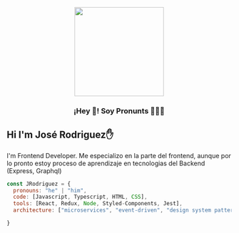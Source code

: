 
<p align="center" width="300">
   <img align="center" width="200" src="" />
   <h3 align="center">¡Hey 👋! Soy Pronunts 👨🏻‍💻</h3>
</p>

<h2>Hi I'm José Rodriguez✋</h2>
<p>I'm Frontend Developer. Me especializo en la parte del frontend, aunque por lo pronto estoy proceso de aprendizaje en tecnologias del Backend (Express, Graphql)<p>


```javascript
const JRodriguez = {
  pronouns: "he" | "him",
  code: [Javascript, Typescript, HTML, CSS],
  tools: [React, Redux, Node, Styled-Components, Jest],
  architecture: ["microservices", "event-driven", "design system pattern"],

}
```

<!---
pronunts/pronunts is a ✨ special ✨ repository because its `README.md` (this file) appears on your GitHub profile.
You can click the Preview link to take a look at your changes.
--->
